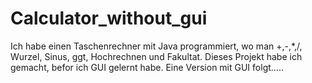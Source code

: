 # Calculator_without_gui
Ich habe einen Taschenrechner mit Java programmiert, wo man +,-,*,/, Wurzel, Sinus, ggt, Hochrechnen und Fakultat. Dieses Projekt habe ich gemacht, befor ich GUI gelernt habe. Eine Version mit GUI folgt.....
